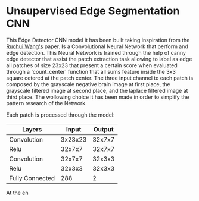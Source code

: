 # Unsupervised Edge Segmentation CNN

This Edge Detector CNN model it has been built taking inspiration from the [Ruohui Wang's](http://www.springer.com/cda/content/document/cda_downloaddocument/9783319406626-c2.pdf?SGWID=0-0-45-1575688-p180031493) paper. 
Is a Convolutional Neural Network  that perform and  edge detection. This Neural Network is trained through the help of canny edge detector that assist the patch extraction task allowing to label as edge all patches of size 23x23 that present a certain score when evaluated through a 'count_center' function that all sums feature inside the 3x3 square cetered at the patch center.
The three input channel to each patch is composed by the grayscale negative brain image at first place, the grayscale filtered image at second place,  and the laplace filtered image at third place. The wollowing choice it has been made in order to simplify the pattern research of the Network.

Each patch is processed through the model:


| Layers      | Input           | Output |
| --- |---|---|
| Convolution | 3x23x23 | 32x7x7 |
| Relu| 32x7x7  | 32x7x7  |
| Convolution  | 32x7x7 | 32x3x3|
| Relu| 32x3x3 | 32x3x3 |
|Fully Connected|288|2|

At the en